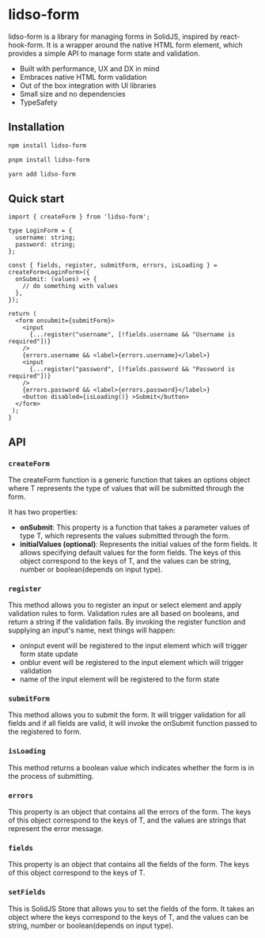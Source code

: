 # lidso-form

lidso-form is a library for managing forms in SolidJS, inspired by react-hook-form. 
It is a wrapper around the native HTML form element, which provides a simple API to manage form state and validation.

+ Built with performance, UX and DX in mind
+ Embraces native HTML form validation
+ Out of the box integration with UI libraries
+ Small size and no dependencies
+ TypeSafety

## Installation

```bash
npm install lidso-form
```

```bash
pnpm install lidso-form
```

```bash
yarn add lidso-form
```

## Quick start

```tsx
import { createForm } from 'lidso-form';

type LoginForm = {
  username: string;
  password: string;
};

const { fields, register, submitForm, errors, isLoading } = createForm<LoginForm>({
  onSubmit: (values) => {
    // do something with values
  },
});

return (
  <form onsubmit={submitForm}>
    <input
      {...register("username", [!fields.username && "Username is required"])}
    />
    {errors.username && <label>{errors.username}</label>}
    <input
      {...register("password", [!fields.password && "Password is required"])}
    />
    {errors.password && <label>{errors.password}</label>}
    <button disabled={isLoading()} >Submit</button>
  </form>
 );
}
```

## API

### `createForm`

The createForm function is a generic function that takes an options object where T represents the type of values that will be submitted through the form.

It has two properties:

+ **onSubmit**: This property is a function that takes a parameter values of type T, which represents the values submitted through the form.
+ **initialValues (optional)**:  Represents the initial values of the form fields. It allows specifying default values for the form fields. The keys of this object correspond to the keys of T, and the values can be string, number or boolean(depends on input type).

### `register`
This method allows you to register an input or select element and apply validation rules to form. Validation rules are all based on booleans, and return a string if the validation fails.
By invoking the register function and supplying an input's name, next things will happen:
+ oninput event will be registered to the input element which will trigger form state update
+ onblur event will be registered to the input element which will trigger validation
+ name of the input element will be registered to the form state

### `submitForm`
This method allows you to submit the form. It will trigger validation for all fields and if all fields are valid, it will invoke the onSubmit function passed to the registered to form.

### `isLoading`
This method returns a boolean value which indicates whether the form is in the process of submitting.

### `errors`
This property is an object that contains all the errors of the form. The keys of this object correspond to the keys of T, and the values are strings that represent the error message.

### `fields`
This property is an object that contains all the fields of the form. The keys of this object correspond to the keys of T.

### `setFields`
This is SolidJS Store that allows you to set the fields of the form. It takes an object where the keys correspond to the keys of T, and the values can be string, number or boolean(depends on input type).



